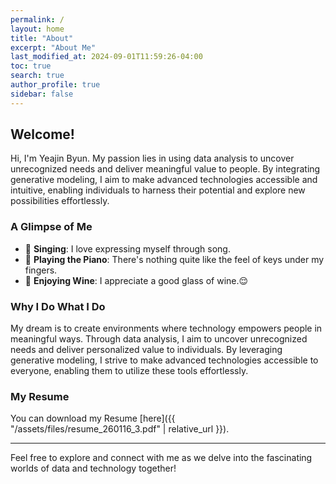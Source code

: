 ```yaml
---
permalink: /
layout: home
title: "About"
excerpt: "About Me"
last_modified_at: 2024-09-01T11:59:26-04:00
toc: true
search: true
author_profile: true
sidebar: false
---
```



## Welcome!
Hi, I'm Yeajin Byun. My passion lies in using data analysis to uncover unrecognized needs and deliver meaningful value to people. By integrating generative modeling, I aim to make advanced technologies accessible and intuitive, enabling individuals to harness their potential and explore new possibilities effortlessly.


### A Glimpse of Me
- 🎤 **Singing**: I love expressing myself through song.
- 🎹 **Playing the Piano**: There's nothing quite like the feel of keys under my fingers.
- 🍷 **Enjoying Wine**: I appreciate a good glass of wine.😌

### Why I Do What I Do
My dream is to create environments where technology empowers people in meaningful ways. Through data analysis, I aim to uncover unrecognized needs and deliver personalized value to individuals. By leveraging generative modeling, I strive to make advanced technologies accessible to everyone, enabling them to utilize these tools effortlessly.

### My Resume
You can download my Resume [here]({{ "/assets/files/resume_260116_3.pdf" | relative_url }}).

---

Feel free to explore and connect with me as we delve into the fascinating worlds of data and technology together!
